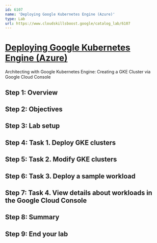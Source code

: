 ```yaml
---
id: 6107
name: 'Deploying Google Kubernetes Engine (Azure)'
type: Lab
url: https://www.cloudskillsboost.google/catalog_lab/6107
---
```


# [Deploying Google Kubernetes Engine (Azure)](https://www.cloudskillsboost.google/catalog_lab/6107)

Architecting with Google Kubernetes Engine: Creating a GKE Cluster via Google Cloud Console

## Step 1: Overview

## Step 2: Objectives

## Step 3: Lab setup

## Step 4: Task 1. Deploy GKE clusters

## Step 5: Task 2. Modify GKE clusters

## Step 6: Task 3. Deploy a sample workload

## Step 7: Task 4. View details about workloads in the Google Cloud Console

## Step 8: Summary

## Step 9: End your lab
